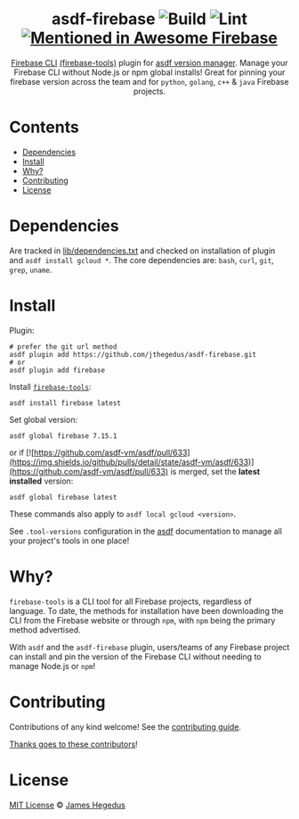 <div align="center">

# asdf-firebase ![Build](https://github.com/jthegedus/asdf-firebase/workflows/Build/badge.svg) ![Lint](https://github.com/jthegedus/asdf-firebase/workflows/Lint/badge.svg) [![Mentioned in Awesome Firebase](https://awesome.re/mentioned-badge.svg)](https://github.com/jthegedus/awesome-firebase)

[Firebase CLI](https://firebase.google.com/) [(firebase-tools)](https://github.com/firebase/firebase-tools) plugin for [asdf version manager](https://asdf-vm.com). Manage your Firebase CLI without Node.js or npm global installs! Great for pinning your firebase version across the team and for `python`, `golang`, `c++` & `java` Firebase projects.

</div>

# Contents

- [Dependencies](#dependencies)
- [Install](#install)
- [Why?](#why)
- [Contributing](#contributing)
- [License](#license)

# Dependencies

Are tracked in [lib/dependencies.txt](lib/dependencies.txt) and checked on installation of plugin and `asdf install gcloud *`. The core dependencies are: `bash`, `curl`, `git`, `grep`, `uname`.

# Install

Plugin:

```shell
# prefer the git url method
asdf plugin add https://github.com/jthegedus/asdf-firebase.git
# or
asdf plugin add firebase
```

Install [`firebase-tools`](https://github.com/firebase/firebase-tools):

```shell
asdf install firebase latest
```

Set global version:

```shell
asdf global firebase 7.15.1
```

or if [![https://github.com/asdf-vm/asdf/pull/633](https://img.shields.io/github/pulls/detail/state/asdf-vm/asdf/633)](https://github.com/asdf-vm/asdf/pull/633) is merged, set the **latest installed** version:

```shell
asdf global firebase latest
```

These commands also apply to `asdf local gcloud <version>`.

See `.tool-versions` configuration in the [asdf](https://asdf-vm.com/#/core-configuration?id=tool-versions) documentation to manage all your project's tools in one place!

# Why?

`firebase-tools` is a CLI tool for all Firebase projects, regardless of language. To date, the methods for installation have been downloading the CLI from the Firebase website or through `npm`, with `npm` being the primary method advertised.

With `asdf` and the `asdf-firebase` plugin, users/teams of any Firebase project can install and pin the version of the Firebase CLI without needing to manage Node.js or `npm`!

# Contributing

Contributions of any kind welcome! See the [contributing guide](contributing.md).

[Thanks goes to these contributors](https://github.com/jthegedus/asdf-firebase/graphs/contributors)!

# License

[MIT License](LICENSE) © [James Hegedus](https://github.com/jthegedus/)
